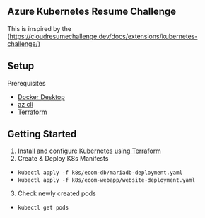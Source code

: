 ## Azure Kubernetes Resume Challenge ##

This is inspired by the (https://cloudresumechallenge.dev/docs/extensions/kubernetes-challenge/)

## Setup ##
Prerequisites

- [Docker Desktop](https://docs.docker.com/desktop/setup/install/windows-install/)
- [az cli](https://learn.microsoft.com/en-us/cli/azure/install-azure-cli-linux?pivots=apt)
- [Terraform](https://learn.microsoft.com/en-us/azure/developer/terraform/quickstart-configure)

## Getting Started ##
1. [Install and configure Kubernetes using Terraform](https://learn.microsoft.com/en-us/azure/aks/learn/quick-kubernetes-deploy-terraform?pivots=development-environment-azure-cli)
2. Create & Deploy K8s Manifests
- `kubectl apply -f k8s/ecom-db/mariadb-deployment.yaml`
- `kubectl apply -f k8s/ecom-webapp/website-deployment.yaml`
3. Check newly created pods
- `kubectl get pods`